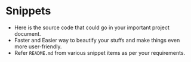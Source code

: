 # Snippets
- Here is the source code that could go in your important project document.
- Faster and Easier way to beautify your stuffs and make things even more user-friendly.
- Refer `README.md` from various snippet items as per your requirements. 
